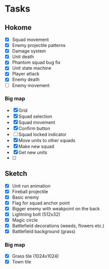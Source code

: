 # Tasks

## Hokome

- [x] Squad movement
- [x] Enemy projectile patterns
- [x] Damage system
- [x] Unit death
- [x] Phantom squad bug fix
- [x] Unit state machine
- [x] Player attack
- [x] Enemy death
- [ ] Enemy movement

### Big map

- [x] Grid
- [x] Squad selection
- [x] Squad movement
- [x] Confirm button
- [ ] Squad locked indicator
- [x] Move units to other squads
- [x] Make new squad
- [x] Get new units
- [ ]

## Sketch

- [x] Unit run animation
- [x] Fireball projectile
- [x] Basic enemy
- [x] Flag for squad anchor point
- [x] Bigger enemy with weakpoint on the back
- [x] Lightning bolt (512x32)
- [x] Magic circle
- [x] Battlefield decorations (weeds, flowers etc.)
- [x] Battlefield background (grass)

### Big map

- [x] Grass tile (1024x1024)
- [x] Town tile
